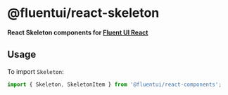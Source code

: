 # @fluentui/react-skeleton

**React Skeleton components for [Fluent UI React](https://react.fluentui.dev/)**

## Usage

To import `Skeleton`:

```js
import { Skeleton, SkeletonItem } from '@fluentui/react-components';
```
